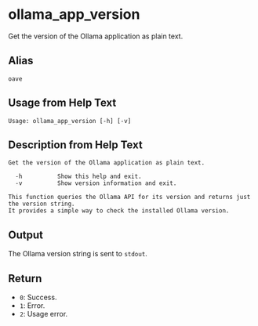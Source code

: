 # ollama_app_version

Get the version of the Ollama application as plain text.

## Alias

`oave`

## Usage from Help Text
```
Usage: ollama_app_version [-h] [-v]
```

## Description from Help Text
```
Get the version of the Ollama application as plain text.

  -h          Show this help and exit.
  -v          Show version information and exit.

This function queries the Ollama API for its version and returns just the version string.
It provides a simple way to check the installed Ollama version.
```

## Output
The Ollama version string is sent to `stdout`.

## Return
* `0`: Success.
* `1`: Error.
* `2`: Usage error.
